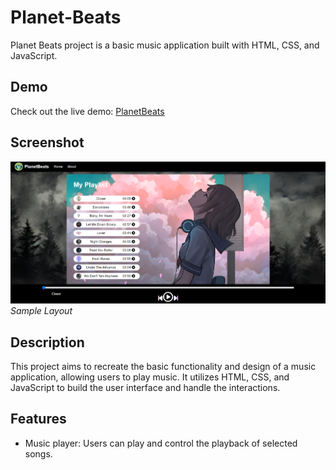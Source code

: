 # Planet-Beats

Planet Beats project is a basic music application built with HTML, CSS, and JavaScript.

## Demo

Check out the live demo: [PlanetBeats](https://namdevkashish.github.io/Planet-Beats/)

## Screenshot

![Screenshot 1](Layout.png)
*Sample Layout*

## Description

This project aims to recreate the basic functionality and design of a music application, allowing users to play music. It utilizes HTML, CSS, and JavaScript to build the user interface and handle the interactions.

## Features

- Music player: Users can play and control the playback of selected songs.
